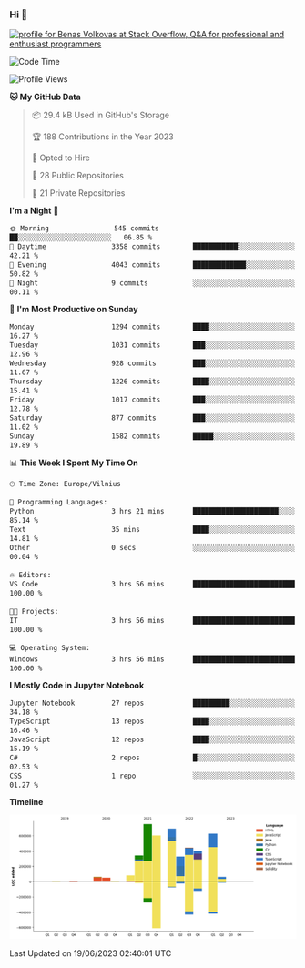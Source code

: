 ### Hi 👋
<a href="https://stackoverflow.com/users/14954249/benas-volkovas"><img src="https://stackoverflow.com/users/flair/14954249.png?theme=dark" width="208" height="58" alt="profile for Benas Volkovas at Stack Overflow, Q&amp;A for professional and enthusiast programmers" title="profile for Benas Volkovas at Stack Overflow, Q&amp;A for professional and enthusiast programmers"></a>

<!--START_SECTION:waka-->
![Code Time](http://img.shields.io/badge/Code%20Time-1%2C460%20hrs%209%20mins-blue)

![Profile Views](http://img.shields.io/badge/Profile%20Views-0-blue)

**🐱 My GitHub Data** 

> 📦 29.4 kB Used in GitHub's Storage 
 > 
> 🏆 188 Contributions in the Year 2023
 > 
> 💼 Opted to Hire
 > 
> 📜 28 Public Repositories 
 > 
> 🔑 21 Private Repositories 
 > 
**I'm a Night 🦉** 

```text
🌞 Morning                545 commits         ██░░░░░░░░░░░░░░░░░░░░░░░   06.85 % 
🌆 Daytime                3358 commits        ███████████░░░░░░░░░░░░░░   42.21 % 
🌃 Evening                4043 commits        █████████████░░░░░░░░░░░░   50.82 % 
🌙 Night                  9 commits           ░░░░░░░░░░░░░░░░░░░░░░░░░   00.11 % 
```
📅 **I'm Most Productive on Sunday** 

```text
Monday                   1294 commits        ████░░░░░░░░░░░░░░░░░░░░░   16.27 % 
Tuesday                  1031 commits        ███░░░░░░░░░░░░░░░░░░░░░░   12.96 % 
Wednesday                928 commits         ███░░░░░░░░░░░░░░░░░░░░░░   11.67 % 
Thursday                 1226 commits        ████░░░░░░░░░░░░░░░░░░░░░   15.41 % 
Friday                   1017 commits        ███░░░░░░░░░░░░░░░░░░░░░░   12.78 % 
Saturday                 877 commits         ███░░░░░░░░░░░░░░░░░░░░░░   11.02 % 
Sunday                   1582 commits        █████░░░░░░░░░░░░░░░░░░░░   19.89 % 
```


📊 **This Week I Spent My Time On** 

```text
🕑︎ Time Zone: Europe/Vilnius

💬 Programming Languages: 
Python                   3 hrs 21 mins       █████████████████████░░░░   85.14 % 
Text                     35 mins             ████░░░░░░░░░░░░░░░░░░░░░   14.81 % 
Other                    0 secs              ░░░░░░░░░░░░░░░░░░░░░░░░░   00.04 % 

🔥 Editors: 
VS Code                  3 hrs 56 mins       █████████████████████████   100.00 % 

🐱‍💻 Projects: 
IT                       3 hrs 56 mins       █████████████████████████   100.00 % 

💻 Operating System: 
Windows                  3 hrs 56 mins       █████████████████████████   100.00 % 
```

**I Mostly Code in Jupyter Notebook** 

```text
Jupyter Notebook         27 repos            █████████░░░░░░░░░░░░░░░░   34.18 % 
TypeScript               13 repos            ████░░░░░░░░░░░░░░░░░░░░░   16.46 % 
JavaScript               12 repos            ████░░░░░░░░░░░░░░░░░░░░░   15.19 % 
C#                       2 repos             █░░░░░░░░░░░░░░░░░░░░░░░░   02.53 % 
CSS                      1 repo              ░░░░░░░░░░░░░░░░░░░░░░░░░   01.27 % 
```



**Timeline**

![Lines of Code chart](https://raw.githubusercontent.com/BenasVolkovas/BenasVolkovas/main/assets/bar_graph.png)


 Last Updated on 19/06/2023 02:40:01 UTC
<!--END_SECTION:waka-->
